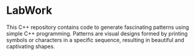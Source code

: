 # LabWork
This C++ repository contains code to generate fascinating patterns using simple C++ programming.
Patterns are visual designs formed by printing symbols or characters in a specific sequence, 
resulting in beautiful and captivating shapes.
